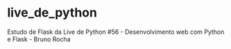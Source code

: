 # live_de_python
 Estudo de Flask da Live de Python #56 - Desenvolvimento web com Python e Flask - Bruno Rocha 
